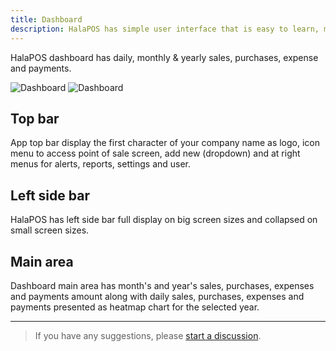 ```yaml
---
title: Dashboard
description: HalaPOS has simple user interface that is easy to learn, minimize the time for training.
---
```


HalaPOS dashboard has daily, monthly & yearly sales, purchases, expense and payments.

![Dashboard](/images/light/dashboard.png 'HalaPOS - Dashboard')
![Dashboard](/images/dark/dashboard.png 'HalaPOS - Dashboard')

## Top bar

App top bar display the first character of your company name as logo, icon menu to access point of sale screen, add new (dropdown) and at right menus for alerts, reports, settings and user.

## Left side bar

HalaPOS has left side bar full display on big screen sizes and collapsed on small screen sizes.

## Main area

Dashboard main area has month's and year's sales, purchases, expenses and payments amount along with daily sales, purchases, expenses and payments presented as heatmap chart for the selected year.

---

> If you have any suggestions, please [start a discussion](https://halabyte.com/contact).
